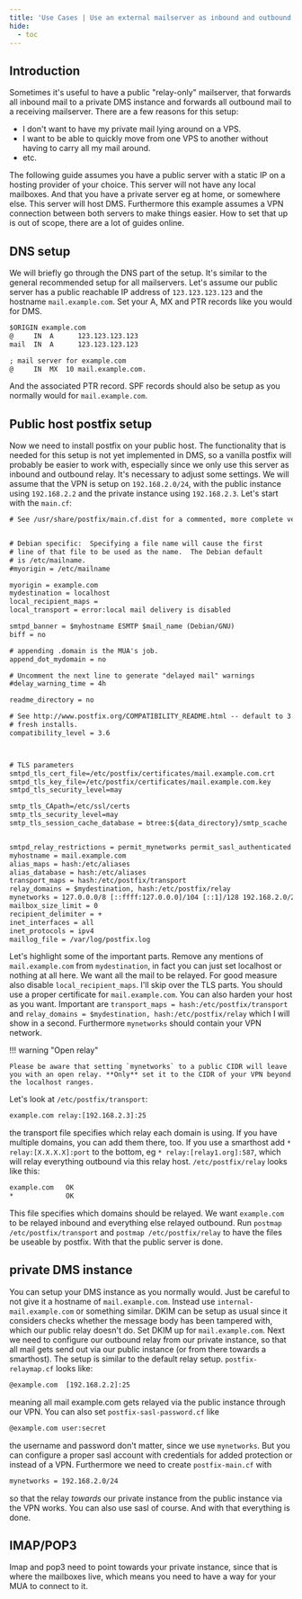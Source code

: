 ```yaml
---
title: 'Use Cases | Use an external mailserver as inbound and outbound relay'
hide:
  - toc
---
```

## Introduction

Sometimes it's useful to have a public "relay-only" mailserver, that forwards all inbound mail to a private DMS instance and forwards all outbound mail to a receiving mailserver. There are a few reasons for this setup:
  
* I don't want to have my private mail lying around on a VPS.
* I want to be able to quickly move from one VPS to another without having to carry all my mail around.
* etc.

The following guide assumes you have a public server with a static IP on a hosting provider of your choice. This server will not have any local mailboxes. And that you have a private server eg at home, or somewhere else. This server will host DMS. Furthermore this example assumes a VPN connection between both servers to make things easier. How to set that up is out of scope, there are a lot of guides online.

## DNS setup

We will briefly go through the DNS part of the setup. It's similar to the general recommended setup for all mailservers. Let's assume our public server has a public reachable IP address of `123.123.123.123` and the hostname `mail.example.com`. Set your A, MX and PTR records like you would for DMS.

```txt
$ORIGIN example.com
@     IN  A      123.123.123.123
mail  IN  A      123.123.123.123

; mail server for example.com
@     IN  MX  10 mail.example.com.
```

And the associated PTR record. SPF records should also be setup as you normally would for `mail.example.com`.

## Public host postfix setup

Now we need to install postfix on your public host. The functionality that is needed for this setup is not yet implemented in DMS, so a vanilla postfix will probably be easier to work with, especially since we only use this server as inbound and outbound relay. It's necessary to adjust some settings. We will assume that the VPN is setup on `192.168.2.0/24`, with the public instance using `192.168.2.2` and the private instance using `192.168.2.3`. Let's start with the `main.cf`:

```txt
# See /usr/share/postfix/main.cf.dist for a commented, more complete version


# Debian specific:  Specifying a file name will cause the first
# line of that file to be used as the name.  The Debian default
# is /etc/mailname.
#myorigin = /etc/mailname

myorigin = example.com
mydestination = localhost
local_recipient_maps =
local_transport = error:local mail delivery is disabled

smtpd_banner = $myhostname ESMTP $mail_name (Debian/GNU)
biff = no

# appending .domain is the MUA's job.
append_dot_mydomain = no

# Uncomment the next line to generate "delayed mail" warnings
#delay_warning_time = 4h

readme_directory = no

# See http://www.postfix.org/COMPATIBILITY_README.html -- default to 3.6 on
# fresh installs.
compatibility_level = 3.6



# TLS parameters
smtpd_tls_cert_file=/etc/postfix/certificates/mail.example.com.crt
smtpd_tls_key_file=/etc/postfix/certificates/mail.example.com.key
smtpd_tls_security_level=may

smtp_tls_CApath=/etc/ssl/certs
smtp_tls_security_level=may
smtp_tls_session_cache_database = btree:${data_directory}/smtp_scache


smtpd_relay_restrictions = permit_mynetworks permit_sasl_authenticated defer_unauth_destination
myhostname = mail.example.com
alias_maps = hash:/etc/aliases
alias_database = hash:/etc/aliases
transport_maps = hash:/etc/postfix/transport
relay_domains = $mydestination, hash:/etc/postfix/relay
mynetworks = 127.0.0.0/8 [::ffff:127.0.0.0]/104 [::1]/128 192.168.2.0/24
mailbox_size_limit = 0
recipient_delimiter = +
inet_interfaces = all
inet_protocols = ipv4
maillog_file = /var/log/postfix.log
```

Let's highlight some of the important parts. Remove any mentions of `mail.example.com` from `mydestination`, in fact you can just set localhost or nothing at all here. We want all the mail to be relayed. For good measure also disable `local_recipient_maps`. I'll skip over the TLS parts. You should use a proper certificate for `mail.example.com`. You can also harden your host as you want. Important are `transport_maps = hash:/etc/postfix/transport` and `relay_domains = $mydestination, hash:/etc/postfix/relay` which I will show in a second. Furthermore `mynetworks` should contain your VPN network.

!!! warning "Open relay"

    Please be aware that setting `mynetworks` to a public CIDR will leave you with an open relay. **Only** set it to the CIDR of your VPN beyond the localhost ranges.

Let's look at `/etc/postfix/transport`:
```txt
example.com relay:[192.168.2.3]:25
```
the transport file specifies which relay each domain is using. If you have multiple domains, you can add them there, too. If you use a smarthost add `* relay:[X.X.X.X]:port` to the bottom, eg `* relay:[relay1.org]:587`, which will relay everything outbound via this relay host. `/etc/postfix/relay` looks like this:
```txt
example.com   OK
*             OK
```
This file specifies which domains should be relayed. We want `example.com` to be relayed inbound and everything else relayed outbound. Run `postmap /etc/postfix/transport` and `postmap /etc/postfix/relay` to have the files be useable by postfix. With that the public server is done.

## private DMS instance

You can setup your DMS instance as you normally would. Just be careful to not give it a hostname of `mail.example.com`. Instead use `internal-mail.example.com` or something similar. DKIM can be setup as usual since it considers checks whether the message body has been tampered with, which our public relay doesn't do. Set DKIM up for `mail.example.com`. Next we need to configure our outbound relay from our private instance, so that all mail gets send out via our public instance (or from there towards a smarthost). The setup is similar to the default relay setup. `postfix-relaymap.cf` looks like:

```txt
@example.com  [192.168.2.2]:25
```
meaning all mail example.com gets relayed via the public instance through our VPN. You can also set `postfix-sasl-password.cf` like

```txt
@example.com user:secret
```
the username and password don't matter, since we use `mynetworks`. But you can configure a proper sasl account with credentials for added protection or instead of a VPN. Furthermore we need to create `postfix-main.cf` with

```txt
mynetworks = 192.168.2.0/24
```
so that the relay _towards_ our private instance from the public instance via the VPN works. You can also use sasl of course. And with that everything is done.

## IMAP/POP3

Imap and pop3 need to point towards your private instance, since that is where the mailboxes live, which means you need to have a way for your MUA to connect to it.
